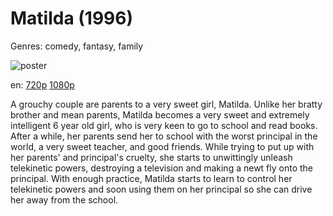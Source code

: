 # Matilda (1996)

Genres: comedy, fantasy, family

![poster](http://image.tmdb.org/t/p/w500/vddUwPL3L8MBH4FrEDCAZM9T6sj.jpg)

en:
  [720p](magnet:?xt=urn:btih:B2BBDAFBCC6B048510B8B7CD316EF67033FFFBC2&tr=udp://glotorrents.pw:6969/announce&tr=udp://tracker.opentrackr.org:1337/announce&tr=udp://torrent.gresille.org:80/announce&tr=udp://tracker.openbittorrent.com:80&tr=udp://tracker.coppersurfer.tk:6969&tr=udp://tracker.leechers-paradise.org:6969&tr=udp://p4p.arenabg.ch:1337&tr=udp://tracker.internetwarriors.net:1337)
  [1080p](magnet:?xt=urn:btih:7E33F04121104FFA2AEE6730203DD6CE0A24FEAE&tr=udp://glotorrents.pw:6969/announce&tr=udp://tracker.opentrackr.org:1337/announce&tr=udp://torrent.gresille.org:80/announce&tr=udp://tracker.openbittorrent.com:80&tr=udp://tracker.coppersurfer.tk:6969&tr=udp://tracker.leechers-paradise.org:6969&tr=udp://p4p.arenabg.ch:1337&tr=udp://tracker.internetwarriors.net:1337)
  


A grouchy couple are parents to a very sweet girl, Matilda. Unlike her bratty brother and mean parents, Matilda becomes a very sweet and extremely intelligent 6 year old girl, who is very keen to go to school and read books. After a while, her parents send her to school with the worst principal in the world, a very sweet teacher, and good friends. While trying to put up with her parents' and principal's cruelty, she starts to unwittingly unleash telekinetic powers, destroying a television and making a newt fly onto the principal. With enough practice, Matilda starts to learn to control her telekinetic powers and soon using them on her principal so she can drive her away from the school.